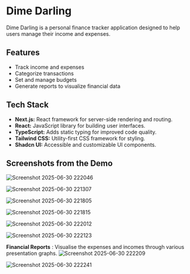 # Dime Darling

Dime Darling is a personal finance tracker application designed to help users manage their income and expenses.

## Features

- Track income and expenses
- Categorize transactions
- Set and manage budgets
- Generate reports to visualize financial data

## Tech Stack

- **Next.js:** React framework for server-side rendering and routing.
- **React:** JavaScript library for building user interfaces.
- **TypeScript:** Adds static typing for improved code quality.
- **Tailwind CSS:** Utility-first CSS framework for styling.
- **Shadcn UI:** Accessible and customizable UI components.

## Screenshots from the Demo

![Screenshot 2025-06-30 222046](https://github.com/user-attachments/assets/5032680a-3b2e-4637-936f-8d1805bc4894)


![Screenshot 2025-06-30 221307](https://github.com/user-attachments/assets/a05f9f5b-2b71-4730-a030-a163e39bc21e)


![Screenshot 2025-06-30 221805](https://github.com/user-attachments/assets/763c11a0-0b05-46f4-aa6c-b30d816bf464)


![Screenshot 2025-06-30 221815](https://github.com/user-attachments/assets/a11516c1-15bb-4495-8114-9c57a5ee0cf7)


![Screenshot 2025-06-30 222012](https://github.com/user-attachments/assets/b422e196-4bbd-4c10-be88-39f6cdf1ee86)


![Screenshot 2025-06-30 222123](https://github.com/user-attachments/assets/d7b2a6a2-7167-4394-946b-3fa44767f846)


**Financial Reports** : Visualise the expenses and incomes through various presentation graphs.
![Screenshot 2025-06-30 222209](https://github.com/user-attachments/assets/a2eae593-f903-4895-8eab-06f7951cd754)


![Screenshot 2025-06-30 222241](https://github.com/user-attachments/assets/eabf024e-e16a-44d6-a2ce-528ea1528e31)
